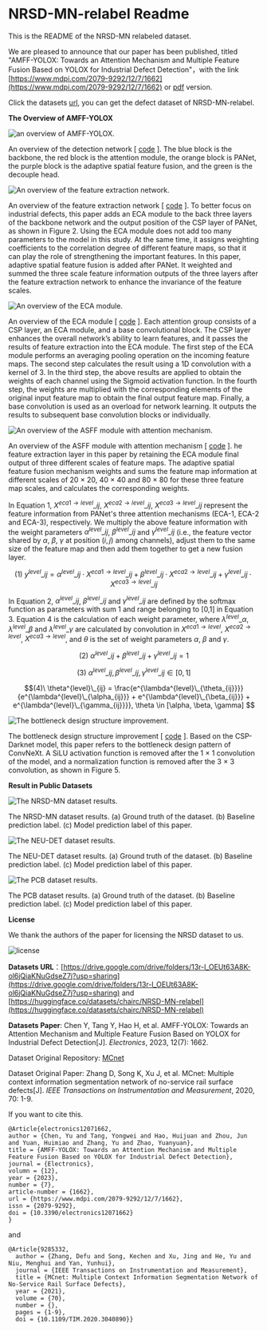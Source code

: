 # NRSD-MN-relabel Readme
This is the README of the NRSD-MN relabeled dataset.

We are pleased to announce that our paper has been published, titled "AMFF-YOLOX: Towards an Attention Mechanism and Multiple Feature Fusion Based on YOLOX for Industrial Defect Detection"，with the link [https://www.mdpi.com/2079-9292/12/7/1662](https://www.mdpi.com/2079-9292/12/7/1662) or [pdf](./paper/) version.

Click the datasets [url](https://drive.google.com/drive/folders/13r-l_OEUt63A8K-ol6jQiaKNuGdseZ7j?usp=sharing), you can get the defect dataset of NRSD-MN-relabel.

**The Overview of AMFF-YOLOX**

![an overview of AMFF-YOLOX.](./demo/fig_overview.png "Figure 1. An overview of the detection network. The blue block is the backbone, the red block is the attention module, the orange block is PANet, the purple block is the adaptive spatial feature fusion, and the green is the decouple head.")

An overview of the detection network [ [code](./code/yolox/models/yolox.py) ]. The blue block is the backbone, the red block is the attention module, the orange block is PANet, the purple block is the adaptive spatial feature fusion, and the green is the decouple head.

![An overview of the feature extraction network.](./demo/fig_feature_extraction_network.png "Figure 2. An overview of the feature extraction network.")

An overview of the feature extraction network [ [code](./code/yolox/models/yolo_pafpn_best.py) ]. To better focus on industrial defects, this paper adds an ECA module to the back three layers of the backbone network and the output position of the CSP layer of PANet, as shown in Figure 2. Using the ECA module does not add too many parameters to the model in this study. At the same time, it assigns weighting coefficients to the correlation degree of different feature maps, so that it can play the role of strengthening the important features. In this paper, adaptive spatial feature fusion is added after PANet. It weighted and summed the three scale feature information outputs of the three layers after the feature extraction network to enhance the invariance of the feature scales.

![An overview of the ECA module.](./demo/fig_eca.png "Figure 3. An overview of the ECA module.")

An overview of the ECA module [ [code](./code/yolox/models/yolo_attention.py) ]. Each attention group consists of a CSP layer, an ECA module, and a base convolutional block. The CSP layer enhances the overall network’s ability to learn features, and it passes the results of feature extraction into the ECA module. The first step of the ECA module performs an averaging pooling operation on the incoming feature maps. The second step calculates the result using a 1D convolution with a kernel of 3. In the third step, the above results are applied to obtain the weights of each channel using the Sigmoid activation function. In the fourth step, the weights are multiplied with the corresponding elements of the original input feature map to obtain the final output feature map. Finally, a base convolution is used as an overload for network learning. It outputs the results to subsequent base convolution blocks or individually.

![An overview of the ASFF module with attention mechanism.](./demo/fig_asff.png "Figure 4. An overview of the ASFF module with attention mechanism.")

An overview of the ASFF module with attention mechanism [ [code](./code/yolox/models/yolo_asff.py) ]. he feature extraction layer in this paper by retaining the ECA module final output of three different scales of feature maps. The adaptive spatial feature fusion mechanism weights and sums the feature map information at different scales of 20 × 20, 40 × 40 and 80 × 80 for these three feature map scales, and calculates the corresponding weights.

In Equation 1, $X^{eca1\rightarrow{level}}\_{ij}$, $X^{eca2\rightarrow{level}}\_{ij}$, $X^{eca3\rightarrow{level}}\_{ij}$ represent the feature information from PANet's three attention mechanisms (ECA-1, ECA-2 and ECA-3), respectively. We multiply the above feature information with the weight parameters $\alpha^{level}\_{ij}$, $\beta^{level}\_{ij}$ and $\gamma^{level}\_{ij}$ (i.e., the feature vector shared by $\alpha$, $\beta$, $\gamma$ at position $(i, j)$ among channels), adjust them to the same size of the feature map and then add them together to get a new fusion layer.

$$(1)\    y^{level}\_{ij} = \alpha^{level}\_{ij} \cdot X^{eca1\rightarrow{level}}\_{ij} + \beta^{level}\_{ij} \cdot X^{eca2\rightarrow{level}}\_{ij} + \gamma^{level}\_{ij} \cdot X^{eca3\rightarrow{level}}\_{ij}$$

In Equation 2, $\alpha^{level}\_{ij}$, $\beta^{level}\_{ij}$ and $\gamma^{level}\_{ij}$ are defined by the softmax function as parameters with sum 1 and range belonging to [0,1] in Equation 3. Equation 4 is the calculation of each weight parameter, where $\lambda^{level}\_{\alpha}$, $\lambda^{level}\_{\beta}$ and $\lambda^{level}\_{\gamma}$ are calculated by convolution in $X^{eca1\rightarrow{level}}$, $X^{eca2\rightarrow{level}}$, $X^{eca3\rightarrow{level}}$, and $\theta$ is the set of weight parameters $\alpha$, $\beta$ and $\gamma$.

$$(2)\    \alpha^{level}\_{ij} + \beta^{level}\_{ij} + \gamma^{level}\_{ij} = 1 $$

$$(3)\    \alpha^{level}\_{ij}, \beta^{level}\_{ij}, \gamma^{level}\_{ij} \in [0, 1] $$

$$(4)\    \theta^{level}\_{ij} = \frac{e^{\lambda^{level}\_{\theta_{ij}}}}{e^{\lambda^{level}\_{\alpha_{ij}}} + e^{\lambda^{level}\_{\beta_{ij}}} + e^{\lambda^{level}\_{\gamma_{ij}}}}, \theta \in [\alpha, \beta, \gamma] $$

![The bottleneck design structure improvement.](./demo/fig_bottleneck.png "Figure 5. The bottleneck design structure improvement.")

The bottleneck design structure improvement [ [code](./code/yolox/models/network_blocks.py#L63) ]. Based on the CSP-Darknet model, this paper refers to the bottleneck design pattern of ConvNeXt. A SiLU activation function is removed after the 1 × 1 convolution of the model, and a normalization function is removed after the 3 × 3 convolution, as shown in Figure 5.

**Result in Public Datasets**

![The NRSD-MN dataset results.](./demo/fig_result_nrsd.png "Figure 6. The NRSD-MN dataset results.")

The NRSD-MN dataset results. (a) Ground truth of the dataset. (b) Baseline prediction
label. (c) Model prediction label of this paper.

![The NEU-DET dataset results.](./demo/fig_result_neu.png "Figure 7. The NEU-DET dataset results.")

The NEU-DET dataset results. (a) Ground truth of the dataset. (b) Baseline prediction label.
(c) Model prediction label of this paper.

![The PCB dataset results.](./demo/fig_result_pcb.png "Figure 8. The PCB dataset results.")

The PCB dataset results. (a) Ground truth of the dataset. (b) Baseline prediction label.
(c) Model prediction label of this paper.

**License**

We thank the authors of the paper for licensing the NRSD dataset to us.

![license](./demo/license.jpg)

**Datasets URL**：[https://drive.google.com/drive/folders/13r-l_OEUt63A8K-ol6jQiaKNuGdseZ7j?usp=sharing](https://drive.google.com/drive/folders/13r-l_OEUt63A8K-ol6jQiaKNuGdseZ7j?usp=sharing) and [https://huggingface.co/datasets/chairc/NRSD-MN-relabel](https://huggingface.co/datasets/chairc/NRSD-MN-relabel)

**Datasets Paper**: Chen Y, Tang Y, Hao H, et al. AMFF-YOLOX: Towards an Attention Mechanism and Multiple Feature Fusion Based on YOLOX for Industrial Defect Detection[J]. *Electronics*, 2023, 12(7): 1662.

Dataset Original Repository: [MCnet](https://github.com/zdfcvsn/MCnet)

Dataset Original Paper: Zhang D, Song K, Xu J, et al. MCnet: Multiple context information segmentation network of no-service rail surface defects[J]. *IEEE Transactions on Instrumentation and Measurement*, 2020, 70: 1-9.

If you want to cite this.
```
@Article{electronics12071662,
author = {Chen, Yu and Tang, Yongwei and Hao, Huijuan and Zhou, Jun and Yuan, Huimiao and Zhang, Yu and Zhao, Yuanyuan},
title = {AMFF-YOLOX: Towards an Attention Mechanism and Multiple Feature Fusion Based on YOLOX for Industrial Defect Detection},
journal = {Electronics},
volumn = {12},
year = {2023},
number = {7},
article-number = {1662},
url = {https://www.mdpi.com/2079-9292/12/7/1662},
issn = {2079-9292},
doi = {10.3390/electronics12071662}
}
```

and

```
@Article{9285332,
  author = {Zhang, Defu and Song, Kechen and Xu, Jing and He, Yu and Niu, Menghui and Yan, Yunhui},
  journal = {IEEE Transactions on Instrumentation and Measurement}, 
  title = {MCnet: Multiple Context Information Segmentation Network of No-Service Rail Surface Defects}, 
  year = {2021},
  volume = {70},
  number = {},
  pages = {1-9},
  doi = {10.1109/TIM.2020.3040890}}

```

